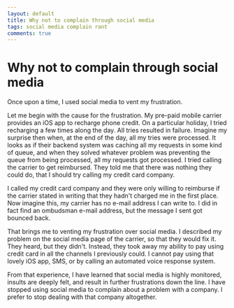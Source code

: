 ```yaml
---
layout: default
title: Why not to complain through social media
tags: social media complain rant
comments: true
---
```

# Why not to complain through social media

Once upon a time, I used social media to vent my frustration.

Let me begin with the cause for the frustration. My pre-paid mobile carrier provides an iOS app to recharge phone credit. On a particular holiday, I tried recharging a few times along the day. All tries resulted in failure. Imagine my surprise then when, at the end of the day, all my tries were processed. It looks as if their backend system was caching all my requests in some kind of queue, and when they solved whatever problem was preventing the queue from being processed, all my requests got processed. I tried calling the carrier to get reimbursed. They told me that there was nothing they could do, that I should try calling my credit card company.

I called my credit card company and they were only willing to reimburse if the carrier stated in writing that they hadn't charged me in the first place. Now imagine this, my carrier has no e-mail address I can write to. I did in fact find an ombudsman e-mail address, but the message I sent got bounced back.

That brings me to venting my frustration over social media. I described my problem on the social media page of the carrier, so that they would fix it. They heard, but they didn't. Instead, they took away my ability to pay using credit card in all the channels I previously could. I cannot pay using that lovely iOS app, SMS, or by calling an automated voice response system.

From that experience, I have learned that social media is highly monitored, insults are deeply felt, and result in further frustrations down the line. I have stopped using social media to complain about a problem with a company. I prefer to stop dealing with that company altogether.
